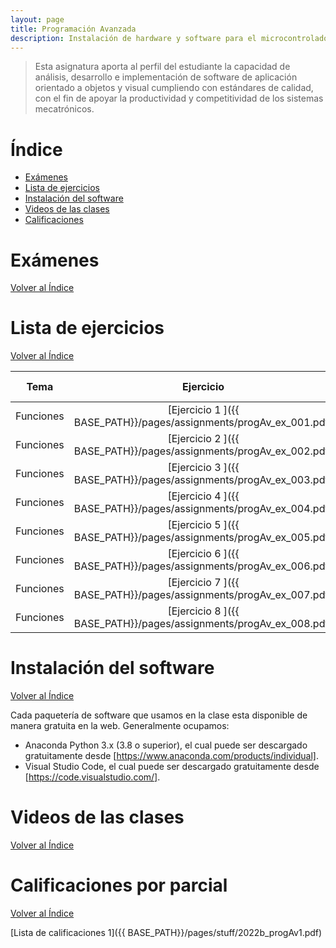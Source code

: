 ```yaml
---
layout: page
title: Programación Avanzada
description: Instalación de hardware y software para el microcontrolador ATMEGA328P.
---
```

> Esta asignatura aporta al perfil del estudiante la capacidad de análisis, desarrollo e implementación de software de aplicación orientado a objetos y visual cumpliendo con estándares de calidad, con el fin de apoyar la productividad y competitividad de los sistemas mecatrónicos.

# Índice
- [Exámenes](#exámenes)
- [Lista de ejercicios](#lista-de-ejercicios)
- [Instalación del software](#instalación-del-software)
- [Videos de las clases](#videos-de-las-clases)
- [Calificaciones](#calificaciones)

# Exámenes
[Volver al Índice](#índice)


# Lista de ejercicios
[Volver al Índice](#índice)

|Tema              |Ejercicio       |Solución interactiva|
|------------------|:--------------:|-------------------:|
|Funciones         |[Ejercicio 1   ]({{ BASE_PATH}}/pages/assignments/progAv_ex_001.pdf)|[Solución](https://codehs.com/sandbox/enrigarcia/ex-081/)|
|Funciones         |[Ejercicio 2   ]({{ BASE_PATH}}/pages/assignments/progAv_ex_002.pdf)|[Solución](https://codehs.com/sandbox/enrigarcia/ex-082/)|
|Funciones         |[Ejercicio 3   ]({{ BASE_PATH}}/pages/assignments/progAv_ex_003.pdf)|[Solución](https://codehs.com/sandbox/enrigarcia/ex-083/)|
|Funciones         |[Ejercicio 4   ]({{ BASE_PATH}}/pages/assignments/progAv_ex_004.pdf)|[Solución](https://codehs.com/sandbox/enrigarcia/ex-084/)|
|Funciones         |[Ejercicio 5   ]({{ BASE_PATH}}/pages/assignments/progAv_ex_005.pdf)|[Solución](https://codehs.com/sandbox/enrigarcia/ex-085/)|
|Funciones         |[Ejercicio 6   ]({{ BASE_PATH}}/pages/assignments/progAv_ex_006.pdf)|[Solución](https://codehs.com/sandbox/enrigarcia/ex-089/)|
|Funciones         |[Ejercicio 7   ]({{ BASE_PATH}}/pages/assignments/progAv_ex_007.pdf)|[Solución](https://codehs.com/sandbox/enrigarcia/ex-092/)|
|Funciones         |[Ejercicio 8   ]({{ BASE_PATH}}/pages/assignments/progAv_ex_008.pdf)|[Solución](https://codehs.com/sandbox/enrigarcia/ex-094/)|


# Instalación del software
[Volver al Índice](#índice)

Cada paquetería de software que usamos en la clase esta disponible de manera gratuita en la web. Generalmente ocupamos:
- Anaconda Python 3.x (3.8 o superior), el cual puede ser descargado gratuitamente desde [https://www.anaconda.com/products/individual]. 
- Visual Studio Code, el cual puede ser descargado gratuitamente desde [https://code.visualstudio.com/].


# Videos de las clases
[Volver al Índice](#índice)

# Calificaciones por parcial
[Volver al Índice](#índice)

[Lista de calificaciones 1]({{ BASE_PATH}}/pages/stuff/2022b_progAv1.pdf)

<!-- Note: this is how to write a comment in HTML. Everything in here won't show up on your webpage.-->

<!--
To increase the size of the title, use fewer # in front of the paper title.
To decrease the size of the title, use more #. 
To remove the italics, remove the * before and after the description
To remove the underline from the title, remove the <u> tags (<u> and </u>)
-->
